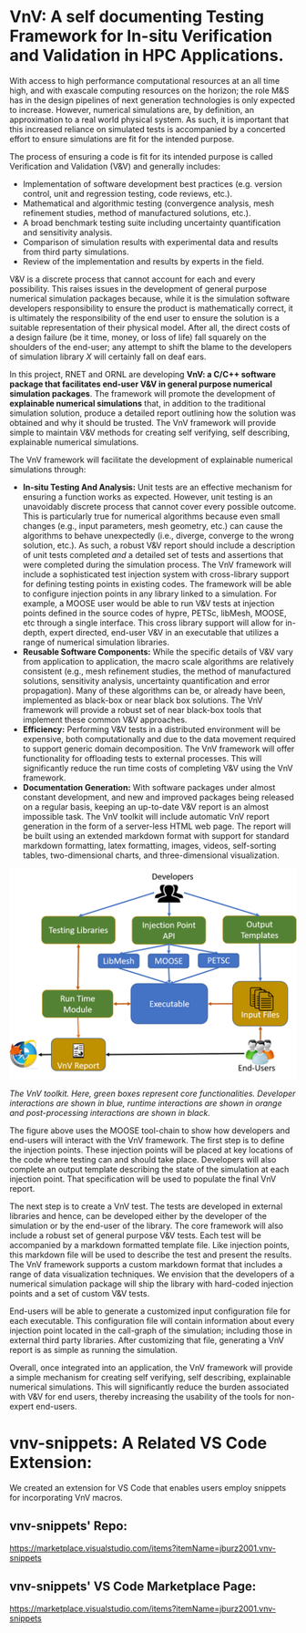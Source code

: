 # VnV: A self documenting Testing Framework for In-situ Verification and Validation in HPC Applications.

With access to high performance computational resources at an all time high, and with exascale computing resources on the horizon; the role M&S has in the design pipelines of next generation technologies is only expected to increase. However, numerical simulations are, by definition, an approximation to a real world physical system. As such, it is important that this increased reliance on simulated tests is accompanied by a concerted effort to ensure simulations are fit for the intended purpose.
 
The process of ensuring a code is fit for its intended purpose is called Verification and Validation (V&V) and generally includes:
- Implementation of software development best practices (e.g. version control, unit and regression testing, code reviews, etc.).
 - Mathematical and algorithmic testing (convergence analysis, mesh refinement studies, method of manufactured solutions, etc.).
 - A broad benchmark testing suite including uncertainty quantification and sensitivity analysis.
- Comparison of simulation results with experimental data and results from third party simulations. 
- Review of the implementation and results by experts in the field.

V&V is a discrete process that cannot account for each and every possibility. This raises issues in the development of general purpose numerical simulation packages because, while it is the simulation software developers responsibility to ensure the product is mathematically correct, it is ultimately the responsibility of the end user to ensure the solution is a suitable representation of their physical model. After all, the direct costs of a design failure (be it time, money, or loss of life) fall squarely on the shoulders of the end-user; any attempt to shift the blame to the developers of simulation library *X* will certainly fall on deaf ears.

In this project, RNET and ORNL are developing **VnV: a C/C++ software package that facilitates end-user V&V in general purpose numerical simulation packages**. The framework will promote the development of **explainable numerical simulations** that, in addition to the traditional simulation solution, produce a detailed report outlining how the solution was obtained and why it should be trusted. The VnV framework will provide simple to maintain V&V methods for creating  self verifying, self describing, explainable numerical simulations.

 The VnV framework will facilitate the development of explainable numerical simulations through:
- **In-situ Testing And Analysis:** Unit tests are an effective mechanism for ensuring a function works as expected. However, unit testing is an unavoidably discrete process that cannot cover every possible outcome. This is particularly true for numerical algorithms because even small changes (e.g., input parameters, mesh geometry, etc.) can cause the algorithms to behave unexpectedly (i.e., diverge, converge to the wrong solution, etc.). As such, a robust V&V report should include a description of unit tests completed *and* a detailed set of tests and assertions that were completed during the simulation process. The VnV framework will include a sophisticated test injection system with cross-library support for defining testing points in existing codes. The framework will be able to configure injection points in any library linked to a simulation. For example, a MOOSE user would be able to run V&V tests at injection points defined in the source codes of hypre, PETSc, libMesh, MOOSE, etc through a single interface. This cross library support will allow for in-depth, expert directed, end-user V&V in an executable that utilizes a range of numerical simulation libraries.
- **Reusable Software Components:** While the specific details of V&V vary from application to application, the macro scale algorithms are relatively consistent (e.g., mesh refinement studies, the method of manufactured solutions, sensitivity analysis, uncertainty quantification and error propagation). Many of these algorithms can be, or already have been, implemented as black-box or near black box solutions. The VnV framework will provide a robust set of near black-box tools that implement these common V&V approaches.
- **Efficiency:** Performing V&V tests in a distributed environment will be expensive, both computationally and due to the data movement required to support generic domain decomposition. The VnV framework will offer functionality for offloading tests to external processes. This will significantly reduce the run time costs of completing V&V using the VnV framework.
- **Documentation Generation:** With software packages under almost constant development, and new and improved packages being released on a regular basis, keeping an up-to-date V&V report is an almost impossible task. The VnV toolkit will include automatic VnV report generation in the form of a server-less HTML web page. The report will be built using an extended markdown format with support for standard markdown formatting, latex formatting, images, videos, self-sorting tables, two-dimensional charts, and three-dimensional visualization.
 
![](docs/figures/VnVOut.png)

*The VnV toolkit. Here, green boxes represent core functionalities. Developer interactions are shown in blue, runtime interactions are shown in orange and post-processing interactions are shown in black.*

The figure above uses the MOOSE tool-chain to show how developers and end-users will interact with the VnV framework. The first step is to define the injection points. These injection points will be placed at key locations of the code where testing can and should take place. Developers will also complete an output template describing the state of the simulation at each injection point. That specification will be used to populate the final VnV report.

The next step is to create a VnV test. The tests are developed in external libraries and hence, can be developed either by the developer of the simulation or by the end-user of the library. The core framework will also include a robust set of general purpose V&V tests. Each test will be accompanied by a markdown formatted template file. Like injection points, this markdown file will be used to describe the test and present the results. The VnV framework supports a custom markdown format that includes a range of data visualization techniques. We envision that the developers of a numerical simulation package will ship the library with hard-coded injection points and a set of custom V&V tests.

End-users will be able to generate a customized input configuration file for each executable. This configuration file will contain information about every injection point located in the call-graph of the simulation; including those in external third party libraries. After customizing that file, generating a VnV report is as simple as running the simulation.

Overall, once integrated into an application, the VnV framework will provide a simple mechanism for creating self verifying, self describing, explainable numerical simulations. This will significantly reduce the burden associated with V&V for end users, thereby increasing the usability of the tools for non-expert end-users. 

    
# vnv-snippets: A Related VS Code Extension:

We created an extension for VS Code that enables users employ snippets for incorporating VnV macros.

## vnv-snippets' Repo:

https://marketplace.visualstudio.com/items?itemName=jburz2001.vnv-snippets

## vnv-snippets' VS Code Marketplace Page:
https://marketplace.visualstudio.com/items?itemName=jburz2001.vnv-snippets

